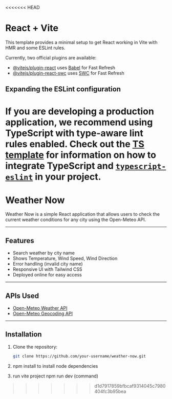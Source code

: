 <<<<<<< HEAD
# React + Vite

This template provides a minimal setup to get React working in Vite with HMR and some ESLint rules.

Currently, two official plugins are available:

- [@vitejs/plugin-react](https://github.com/vitejs/vite-plugin-react/blob/main/packages/plugin-react) uses [Babel](https://babeljs.io/) for Fast Refresh
- [@vitejs/plugin-react-swc](https://github.com/vitejs/vite-plugin-react/blob/main/packages/plugin-react-swc) uses [SWC](https://swc.rs/) for Fast Refresh

## Expanding the ESLint configuration

If you are developing a production application, we recommend using TypeScript with type-aware lint rules enabled. Check out the [TS template](https://github.com/vitejs/vite/tree/main/packages/create-vite/template-react-ts) for information on how to integrate TypeScript and [`typescript-eslint`](https://typescript-eslint.io) in your project.
=======
# Weather Now

Weather Now is a simple React application that allows users to check the current weather conditions for any city using the Open-Meteo API.

---

## Features
* Search weather by city name
* Shows Temperature, Wind Speed, Wind Direction
* Error handling (invalid city name)
* Responsive UI with Tailwind CSS
* Deployed online for easy access

---

## APIs Used
* [Open-Meteo Weather API](https://open-meteo.com/)
* [Open-Meteo Geocoding API](https://open-meteo.com/en/docs/geocoding-api)

---

## Installation
1. Clone the repository:
   ```bash
   git clone https://github.com/your-username/weather-now.git

2. npm install
   to install node dependencies

3. run vite project
   npm run dev (command)

>>>>>>> d1d7917859bfbcaf9314045c7980404fc3b95bea
